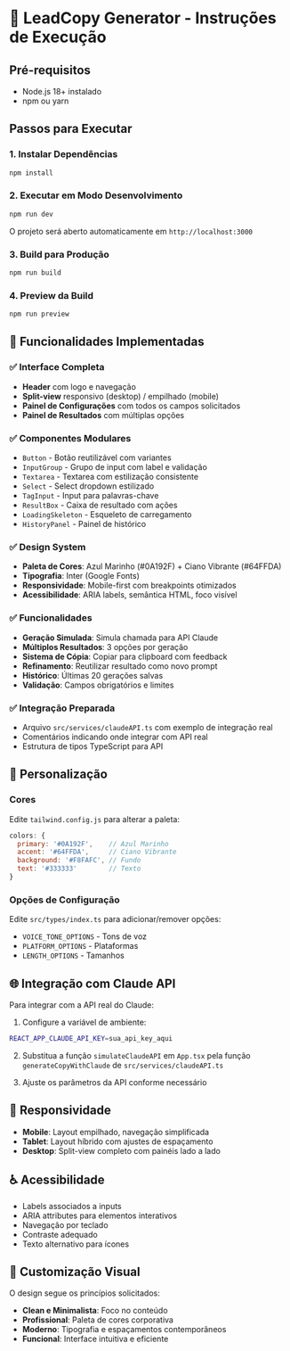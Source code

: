 # 🚀 LeadCopy Generator - Instruções de Execução

## Pré-requisitos
- Node.js 18+ instalado
- npm ou yarn

## Passos para Executar

### 1. Instalar Dependências
```bash
npm install
```

### 2. Executar em Modo Desenvolvimento
```bash
npm run dev
```

O projeto será aberto automaticamente em `http://localhost:3000`

### 3. Build para Produção
```bash
npm run build
```

### 4. Preview da Build
```bash
npm run preview
```

## 🎯 Funcionalidades Implementadas

### ✅ Interface Completa
- **Header** com logo e navegação
- **Split-view** responsivo (desktop) / empilhado (mobile)
- **Painel de Configurações** com todos os campos solicitados
- **Painel de Resultados** com múltiplas opções

### ✅ Componentes Modulares
- `Button` - Botão reutilizável com variantes
- `InputGroup` - Grupo de input com label e validação
- `Textarea` - Textarea com estilização consistente
- `Select` - Select dropdown estilizado
- `TagInput` - Input para palavras-chave
- `ResultBox` - Caixa de resultado com ações
- `LoadingSkeleton` - Esqueleto de carregamento
- `HistoryPanel` - Painel de histórico

### ✅ Design System
- **Paleta de Cores**: Azul Marinho (#0A192F) + Ciano Vibrante (#64FFDA)
- **Tipografia**: Inter (Google Fonts)
- **Responsividade**: Mobile-first com breakpoints otimizados
- **Acessibilidade**: ARIA labels, semântica HTML, foco visível

### ✅ Funcionalidades
- **Geração Simulada**: Simula chamada para API Claude
- **Múltiplos Resultados**: 3 opções por geração
- **Sistema de Cópia**: Copiar para clipboard com feedback
- **Refinamento**: Reutilizar resultado como novo prompt
- **Histórico**: Últimas 20 gerações salvas
- **Validação**: Campos obrigatórios e limites

### ✅ Integração Preparada
- Arquivo `src/services/claudeAPI.ts` com exemplo de integração real
- Comentários indicando onde integrar com API real
- Estrutura de tipos TypeScript para API

## 🔧 Personalização

### Cores
Edite `tailwind.config.js` para alterar a paleta:
```javascript
colors: {
  primary: '#0A192F',    // Azul Marinho
  accent: '#64FFDA',     // Ciano Vibrante
  background: '#F8FAFC', // Fundo
  text: '#333333'        // Texto
}
```

### Opções de Configuração
Edite `src/types/index.ts` para adicionar/remover opções:
- `VOICE_TONE_OPTIONS` - Tons de voz
- `PLATFORM_OPTIONS` - Plataformas
- `LENGTH_OPTIONS` - Tamanhos

## 🌐 Integração com Claude API

Para integrar com a API real do Claude:

1. Configure a variável de ambiente:
```bash
REACT_APP_CLAUDE_API_KEY=sua_api_key_aqui
```

2. Substitua a função `simulateClaudeAPI` em `App.tsx` pela função `generateCopyWithClaude` de `src/services/claudeAPI.ts`

3. Ajuste os parâmetros da API conforme necessário

## 📱 Responsividade

- **Mobile**: Layout empilhado, navegação simplificada
- **Tablet**: Layout híbrido com ajustes de espaçamento
- **Desktop**: Split-view completo com painéis lado a lado

## ♿ Acessibilidade

- Labels associados a inputs
- ARIA attributes para elementos interativos
- Navegação por teclado
- Contraste adequado
- Texto alternativo para ícones

## 🎨 Customização Visual

O design segue os princípios solicitados:
- **Clean e Minimalista**: Foco no conteúdo
- **Profissional**: Paleta de cores corporativa
- **Moderno**: Tipografia e espaçamentos contemporâneos
- **Funcional**: Interface intuitiva e eficiente




